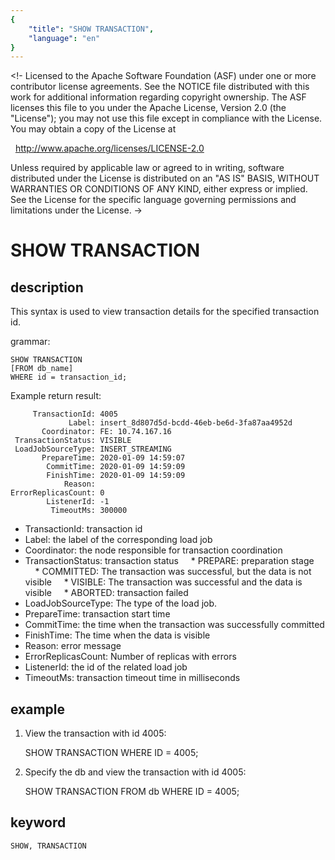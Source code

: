 ```yaml
---
{
    "title": "SHOW TRANSACTION",
    "language": "en"
}
---
```


<!-
Licensed to the Apache Software Foundation (ASF) under one
or more contributor license agreements. See the NOTICE file
distributed with this work for additional information
regarding copyright ownership. The ASF licenses this file
to you under the Apache License, Version 2.0 (the
"License"); you may not use this file except in compliance
with the License. You may obtain a copy of the License at

  <http://www.apache.org/licenses/LICENSE-2.0>

Unless required by applicable law or agreed to in writing,
software distributed under the License is distributed on an
"AS IS" BASIS, WITHOUT WARRANTIES OR CONDITIONS OF ANY
KIND, either express or implied. See the License for the
specific language governing permissions and limitations
under the License.
->

# SHOW TRANSACTION

## description

This syntax is used to view transaction details for the specified transaction id.

grammar:

```
SHOW TRANSACTION
[FROM db_name]
WHERE id = transaction_id;
```

Example return result:

```
     TransactionId: 4005
             Label: insert_8d807d5d-bcdd-46eb-be6d-3fa87aa4952d
       Coordinator: FE: 10.74.167.16
 TransactionStatus: VISIBLE
 LoadJobSourceType: INSERT_STREAMING
       PrepareTime: 2020-01-09 14:59:07
        CommitTime: 2020-01-09 14:59:09
        FinishTime: 2020-01-09 14:59:09
            Reason:
ErrorReplicasCount: 0
        ListenerId: -1
         TimeoutMs: 300000
```

* TransactionId: transaction id
* Label: the label of the corresponding load job
* Coordinator: the node responsible for transaction coordination
* TransactionStatus: transaction status
    * PREPARE: preparation stage
    * COMMITTED: The transaction was successful, but the data is not visible
    * VISIBLE: The transaction was successful and the data is visible
    * ABORTED: transaction failed
* LoadJobSourceType: The type of the load job.
* PrepareTime: transaction start time
* CommitTime: the time when the transaction was successfully committed
* FinishTime: The time when the data is visible
* Reason: error message
* ErrorReplicasCount: Number of replicas with errors
* ListenerId: the id of the related load job
* TimeoutMs: transaction timeout time in milliseconds

## example

1. View the transaction with id 4005:

    SHOW TRANSACTION WHERE ID = 4005;

2. Specify the db and view the transaction with id 4005:

    SHOW TRANSACTION FROM db WHERE ID = 4005;

## keyword

    SHOW, TRANSACTION
